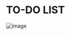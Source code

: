 # TO-DO LIST

![image](https://github.com/mdsoueu/TO-DO-List/assets/128597411/dbdfb4f5-e5be-40a7-8e6b-612557fb6f0e)
